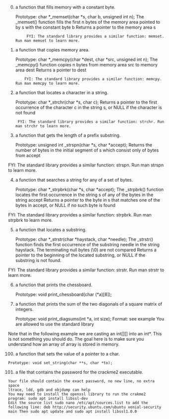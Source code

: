 0. a function that fills memory with a constant byte.

    Prototype: char *_memset(char *s, char b, unsigned int n);
	    The _memset() function fills the first n bytes of the memory area pointed to by s with the constant byte b
		    Returns a pointer to the memory area s

			FYI: The standard library provides a similar function: memset. Run man memset to learn more.

1.  a function that copies memory area.

    Prototype: char *_memcpy(char *dest, char *src, unsigned int n);
	    The _memcpy() function copies n bytes from memory area src to memory area dest
		    Returns a pointer to dest

			FYI: The standard library provides a similar function: memcpy. Run man memcpy to learn more.

2. a function that locates a character in a string.

    Prototype: char *_strchr(char *s, char c);
	    Returns a pointer to the first occurrence of the character c in the string s, or NULL if the character is not found

		FYI: The standard library provides a similar function: strchr. Run man strchr to learn more.

3. a function that gets the length of a prefix substring.

    Prototype: unsigned int _strspn(char *s, char *accept);
    Returns the number of bytes in the initial segment of s which consist only of bytes from accept

FYI: The standard library provides a similar function: strspn. Run man strspn to learn more.

4. a function that searches a string for any of a set of bytes.

    Prototype: char *_strpbrk(char *s, char *accept);
    The _strpbrk() function locates the first occurrence in the string s of any of the bytes in the string accept
    Returns a pointer to the byte in s that matches one of the bytes in accept, or NULL if no such byte is found

FYI: The standard library provides a similar function: strpbrk. Run man strpbrk to learn more.

5. a function that locates a substring.

    Prototype: char *_strstr(char *haystack, char *needle);
    The _strstr() function finds the first occurrence of the substring needle in the string haystack. The terminating null bytes (\0) are not compared
    Returns a pointer to the beginning of the located substring, or NULL if the substring is not found.

FYI: The standard library provides a similar function: strstr. Run man strstr to learn more.

6. a function that prints the chessboard.

    Prototype: void print_chessboard(char (*a)[8]);

7. a function that prints the sum of the two diagonals of a square matrix of integers.

    Prototype: void print_diagsums(int *a, int size);
    Format: see example
    You are allowed to use the standard library

Note that in the following example we are casting an int[][] into an int*. This is not something you should do. The goal here is to make sure you understand how an array of array is stored in memory.

100. a function that sets the value of a pointer to a char.

    Prototype: void set_string(char **s, char *to);

101. a file that contains the password for the crackme2 executable.

    Your file should contain the exact password, no new line, no extra space
    ltrace, ldd, gdb and objdump can help
    You may need to install the openssl library to run the crakme2 program: sudo apt install libssl-dev
    Edit the source list sudo nano /etc/apt/sources.list to add the following line: deb http://security.ubuntu.com/ubuntu xenial-security main Then sudo apt update and sudo apt install libssl1.0.0

